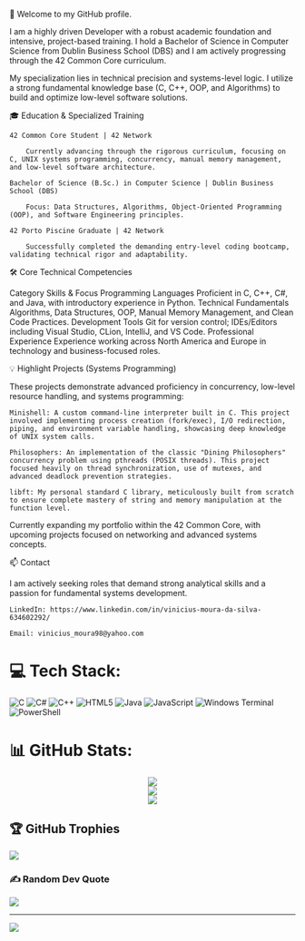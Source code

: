 👋 Welcome to my GitHub profile.

I am a highly driven Developer with a robust academic foundation and intensive, project-based training. I hold a Bachelor of Science in Computer Science from Dublin Business School (DBS) and I am actively progressing through the 42 Common Core curriculum.

My specialization lies in technical precision and systems-level logic. I utilize a strong fundamental knowledge base (C, C++, OOP, and Algorithms) to build and optimize low-level software solutions.

🎓 Education & Specialized Training

    42 Common Core Student | 42 Network

        Currently advancing through the rigorous curriculum, focusing on C, UNIX systems programming, concurrency, manual memory management, and low-level software architecture.

    Bachelor of Science (B.Sc.) in Computer Science | Dublin Business School (DBS)

        Focus: Data Structures, Algorithms, Object-Oriented Programming (OOP), and Software Engineering principles.

    42 Porto Piscine Graduate | 42 Network

        Successfully completed the demanding entry-level coding bootcamp, validating technical rigor and adaptability.

🛠️ Core Technical Competencies

Category	Skills & Focus
Programming Languages	Proficient in C, C++, C#, and Java, with introductory experience in Python.
Technical Fundamentals	Algorithms, Data Structures, OOP, Manual Memory Management, and Clean Code Practices.
Development Tools	Git for version control; IDEs/Editors including Visual Studio, CLion, IntelliJ, and VS Code.
Professional Experience	Experience working across North America and Europe in technology and business-focused roles.

💡 Highlight Projects (Systems Programming)

These projects demonstrate advanced proficiency in concurrency, low-level resource handling, and systems programming:

    Minishell: A custom command-line interpreter built in C. This project involved implementing process creation (fork/exec), I/O redirection, piping, and environment variable handling, showcasing deep knowledge of UNIX system calls.

    Philosophers: An implementation of the classic "Dining Philosophers" concurrency problem using pthreads (POSIX threads). This project focused heavily on thread synchronization, use of mutexes, and advanced deadlock prevention strategies.

    libft: My personal standard C library, meticulously built from scratch to ensure complete mastery of string and memory manipulation at the function level.

Currently expanding my portfolio within the 42 Common Core, with upcoming projects focused on networking and advanced systems concepts.

📫 Contact

I am actively seeking roles that demand strong analytical skills and a passion for fundamental systems development.

    LinkedIn: https://www.linkedin.com/in/vinicius-moura-da-silva-634602292/

    Email: vinicius_moura98@yahoo.com

# 💻 Tech Stack:
![C](https://img.shields.io/badge/c-%2300599C.svg?style=for-the-badge&logo=c&logoColor=white) ![C#](https://img.shields.io/badge/c%23-%23239120.svg?style=for-the-badge&logo=csharp&logoColor=white) ![C++](https://img.shields.io/badge/c++-%2300599C.svg?style=for-the-badge&logo=c%2B%2B&logoColor=white) ![HTML5](https://img.shields.io/badge/html5-%23E34F26.svg?style=for-the-badge&logo=html5&logoColor=white) ![Java](https://img.shields.io/badge/java-%23ED8B00.svg?style=for-the-badge&logo=openjdk&logoColor=white) ![JavaScript](https://img.shields.io/badge/javascript-%23323330.svg?style=for-the-badge&logo=javascript&logoColor=%23F7DF1E) ![Windows Terminal](https://img.shields.io/badge/Windows%20Terminal-%234D4D4D.svg?style=for-the-badge&logo=windows-terminal&logoColor=white) ![PowerShell](https://img.shields.io/badge/PowerShell-%235391FE.svg?style=for-the-badge&logo=powershell&logoColor=white)


# 📊 GitHub Stats:

<div align="center">
  <img src="https://github-readme-stats.vercel.app/api?username=vinimoura99&theme=dracula&hide_border=false&include_all_commits=false&count_private=false" /><br/>
  <img src="https://nirzak-streak-stats.vercel.app/?user=vinimoura99&theme=dracula&hide_border=false" /><br/>
  <img src="https://github-readme-stats.vercel.app/api/top-langs/?username=vinimoura99&theme=dracula&hide_border=false&include_all_commits=false&count_private=false&layout=compact" />
</div>


## 🏆 GitHub Trophies
![](https://github-profile-trophy.vercel.app/?username=vinimoura99&theme=radical&no-frame=false&no-bg=true&margin-w=4)



### ✍️ Random Dev Quote
![](https://quotes-github-readme.vercel.app/api?type=horizontal&theme=merko)

---
[![](https://visitcount.itsvg.in/api?id=vinimoura99&icon=2&color=5)](https://visitcount.itsvg.in)

<!-- Proudly created with GPRM ( https://gprm.itsvg.in ) -->
